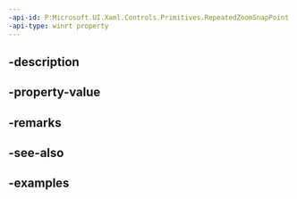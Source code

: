 ```yaml
---
-api-id: P:Microsoft.UI.Xaml.Controls.Primitives.RepeatedZoomSnapPoint.Start
-api-type: winrt property
---
```


## -description

## -property-value

## -remarks

## -see-also

## -examples

